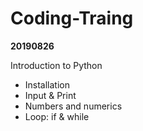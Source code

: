 # Coding-Traing
**20190826**

Introduction to Python
- Installation
- Input & Print
- Numbers and numerics
- Loop: if & while
